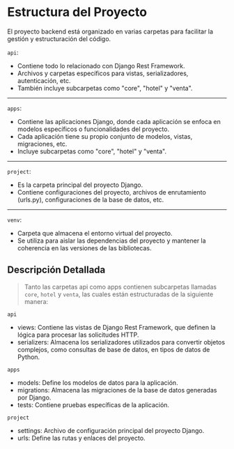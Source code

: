 # Estructura del Proyecto

El proyecto backend está organizado en varias carpetas para facilitar la gestión y estructuración del código.

`api`:

- Contiene todo lo relacionado con Django Rest Framework.
- Archivos y carpetas específicos para vistas, serializadores, autenticación, etc.
- También incluye subcarpetas como "core", "hotel" y "venta".

---

`apps`:

- Contiene las aplicaciones Django, donde cada aplicación se enfoca en modelos específicos o funcionalidades del proyecto.
- Cada aplicación tiene su propio conjunto de modelos, vistas, migraciones, etc.
- Incluye subcarpetas como "core", "hotel" y "venta".

---

`project`:

- Es la carpeta principal del proyecto Django.
- Contiene configuraciones del proyecto, archivos de enrutamiento (urls.py), configuraciones de la base de datos, etc.

---

`venv`:

- Carpeta que almacena el entorno virtual del proyecto.
- Se utiliza para aislar las dependencias del proyecto y mantener la coherencia en las versiones de las bibliotecas.

## Descripción Detallada

> Tanto las carpetas api como apps contienen subcarpetas llamadas `core`, `hotel` y `venta`, las cuales están estructuradas de la siguiente manera:

`api`

- views: Contiene las vistas de Django Rest Framework, que definen la lógica para procesar las solicitudes HTTP.
- serializers: Almacena los serializadores utilizados para convertir objetos complejos, como consultas de base de datos, en tipos de datos de Python.

`apps`

- models: Define los modelos de datos para la aplicación.
- migrations: Almacena las migraciones de la base de datos generadas por Django.
- tests: Contiene pruebas específicas de la aplicación.

`project`

- settings: Archivo de configuración principal del proyecto Django.
- urls: Define las rutas y enlaces del proyecto.
